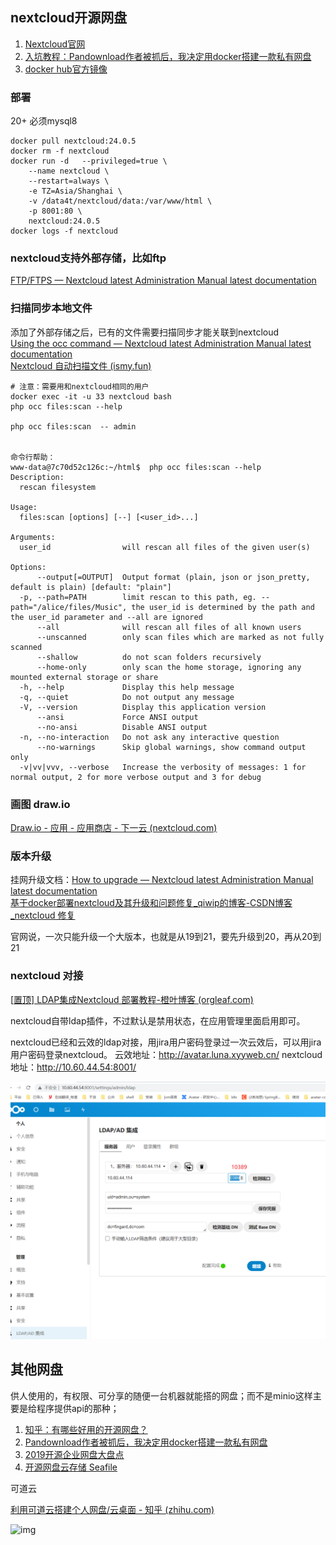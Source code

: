 ## nextcloud开源网盘  
1. [Nextcloud官网](https://nextcloud.com/)
2. [入坑教程：Pandownload作者被抓后，我决定用docker搭建一款私有网盘](https://mp.weixin.qq.com/s?__biz=MzIzMzgxOTQ5NA==&mid=2247492122&idx=1&sn=5e94dcbfec8a54c719537c3faa926145&chksm=e8fd7e13df8af70512a6c2981ff72db73a66f46064d1b2d3632f0dc5ec074d4019c2a51fa0ea&mpshare=1&scene=1&srcid=&sharer_sharetime=1587203681346&sharer_shareid=3273f8a3416873dc9c8237f5bff497de##)
3. [docker hub官方镜像](https://hub.docker.com/_/nextcloud)

### 部署
20+ 必须mysql8  
```shell
docker pull nextcloud:24.0.5
docker rm -f nextcloud
docker run -d   --privileged=true \
    --name nextcloud \
    --restart=always \
    -e TZ=Asia/Shanghai \
    -v /data4t/nextcloud/data:/var/www/html \
    -p 8001:80 \
    nextcloud:24.0.5
docker logs -f nextcloud
```

### nextcloud支持外部存储，比如ftp  
[FTP/FTPS — Nextcloud latest Administration Manual latest documentation](https://docs.nextcloud.com/server/latest/admin_manual/configuration_files/external_storage/ftp.html)

### 扫描同步本地文件  
添加了外部存储之后，已有的文件需要扫描同步才能关联到nextcloud  
[Using the occ command — Nextcloud latest Administration Manual latest documentation](https://docs.nextcloud.com/server/latest/admin_manual/configuration_server/occ_command.html#file-operations)  
[Nextcloud 自动扫描文件 (ismy.fun)](https://it.ismy.fun/2018/11/12/nextcloud-auto-files-scan/)
```shell
# 注意：需要用和nextcloud相同的用户
docker exec -it -u 33 nextcloud bash
php occ files:scan --help
 
php occ files:scan  -- admin
 
 
命令行帮助：
www-data@7c70d52c126c:~/html$  php occ files:scan --help
Description:
  rescan filesystem
 
Usage:
  files:scan [options] [--] [<user_id>...]
 
Arguments:
  user_id                will rescan all files of the given user(s)
 
Options:
      --output[=OUTPUT]  Output format (plain, json or json_pretty, default is plain) [default: "plain"]
  -p, --path=PATH        limit rescan to this path, eg. --path="/alice/files/Music", the user_id is determined by the path and the user_id parameter and --all are ignored
      --all              will rescan all files of all known users
      --unscanned        only scan files which are marked as not fully scanned
      --shallow          do not scan folders recursively
      --home-only        only scan the home storage, ignoring any mounted external storage or share
  -h, --help             Display this help message
  -q, --quiet            Do not output any message
  -V, --version          Display this application version
      --ansi             Force ANSI output
      --no-ansi          Disable ANSI output
  -n, --no-interaction   Do not ask any interactive question
      --no-warnings      Skip global warnings, show command output only
  -v|vv|vvv, --verbose   Increase the verbosity of messages: 1 for normal output, 2 for more verbose output and 3 for debug
```

### 画图 draw.io  
[Draw.io - 应用 - 应用商店 - 下一云 (nextcloud.com)](https://apps.nextcloud.com/apps/drawio)  
### 版本升级  

挂网升级文档：[How to upgrade — Nextcloud latest Administration Manual latest documentation](https://docs.nextcloud.com/server/latest/admin_manual/maintenance/upgrade.html)  
[基于docker部署nextcloud及其升级和问题修复_qiwip的博客-CSDN博客_nextcloud 修复](https://blog.csdn.net/qi_w_ip/article/details/114624078)

官网说，一次只能升级一个大版本，也就是从19到21，要先升级到20，再从20到21



### nextcloud 对接

[[置顶\] LDAP集成Nextcloud 部署教程-橙叶博客 (orgleaf.com)](https://www.orgleaf.com/2839.html)

nextcloud自带ldap插件，不过默认是禁用状态，在应用管理里面启用即可。

nextcloud已经和云效的ldap对接，用jira用户密码登录过一次云效后，可以用jira用户密码登录nextcloud。 云效地址：<http://avatar.luna.xyyweb.cn/> nextcloud地址：<http://10.60.44.54:8001/>

![Snipaste_2022-09-03_15-45-03](.\img\Snipaste_2022-09-03_15-45-03.png)

## 其他网盘

供人使用的，有权限、可分享的随便一台机器就能搭的网盘；而不是minio这样主要是给程序提供api的那种；

1. [知乎：有哪些好用的开源网盘？](https://www.zhihu.com/question/40064203)
2. [Pandownload作者被抓后，我决定用docker搭建一款私有网盘](https://mp.weixin.qq.com/s?__biz=MzIzMzgxOTQ5NA==&mid=2247492122&idx=1&sn=5e94dcbfec8a54c719537c3faa926145&chksm=e8fd7e13df8af70512a6c2981ff72db73a66f46064d1b2d3632f0dc5ec074d4019c2a51fa0ea&mpshare=1&scene=1&srcid=&sharer_sharetime=1587203681346&sharer_shareid=3273f8a3416873dc9c8237f5bff497de##)
3. [2019开源企业网盘大盘点](https://bbs.huaweicloud.com/blogs/113364)
4. [开源网盘云存储 Seafile](https://www.seafile.com/home/)

可道云

[利用可道云搭建个人网盘/云桌面 - 知乎 (zhihu.com)](https://zhuanlan.zhihu.com/p/62830311)

![img](https://pic3.zhimg.com/80/v2-bd483132555058a9a9c86504a139d786_1440w.jpg)

